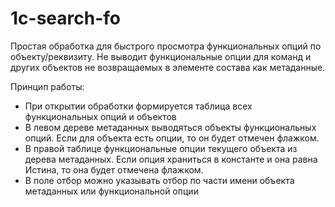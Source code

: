 # 1c-search-fo

Простая обработка для быстрого просмотра функциональных опций по объекту/реквизиту.
Не выводит функциональные опции для команд и других объектов не возвращаемых в элементе состава как метаданные.

Принцип работы:

- При открытии обработки формируется таблица всех функциональных опций и объектов
- В левом дереве метаданных выводяться объекты функциональных опций. Если для объекта есть опции, то он будет отмечен флажком.
- В правой таблице функциональные опции текущего объекта из дерева метаданных. Если опция храниться в константе и она равна Истина, то она будет отмечена флажком.
- В поле отбор можно указывать отбор по части имени объекта метаданных или функциональной опции

